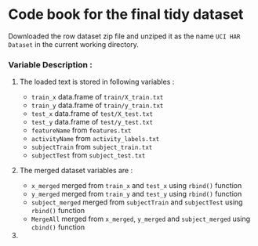 # Code book for the final tidy dataset

Downloaded the row dataset zip file and unziped it as the name `UCI HAR Dataset` in the current working directory.

### Variable Description :

1. The loaded text is stored in following variables :
     * `train_x` data.frame of `train/X_train.txt` 
     * `train_y` data.frame of `train/y_train.txt`
     * `test_x` data.frame of `test/X_test.txt`
     * `test_y` data.frame of `test/y_test.txt`
     * `featureName` from `features.txt`
     * `activityName` from `activity_labels.txt`
     * `subjectTrain` from `subject_train.txt`
     * `subjectTest` from `subject_test.txt`

2. The merged dataset variables are :
     * `x_merged` merged from `train_x` and `test_x` using `rbind()` function
     * `y_merged` merged from `train_y` and `test_y` using `rbind()` function
     * `subject_merged` merged from `subjectTrain` and `subjectTest` using `rbind()` function
     * `MergeAll` merged from `x_merged`, `y_merged` and `subject_merged` using `cbind()` function

3. 
